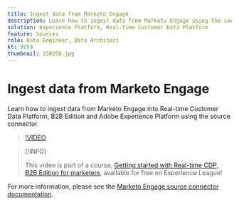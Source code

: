 ```yaml
---
title: Ingest data from Marketo Engage
description: Learn how to ingest data from Marketo Engage using the source connector.
solution: Experience Platform, Real-time Customer Data Platform
feature: Sources
role: Data Engineer, Data Architect
kt: 9259
thumbnail: 338250.jpg
---
```

# Ingest data from Marketo Engage

Learn how to ingest data from Marketo Engage into Real-time Customer Data Platform, B2B Edition and Adobe Experience Platform using the source connector.

>[!VIDEO](https://video.tv.adobe.com/v/338250?quality=12&learn=on)

>[!INFO]
>
> This video is part of a course, [Getting started with Real-time CDP, B2B Edition for marketers](https://experienceleague.adobe.com/?recommended=ExperiencePlatform-U-1-2021.rtcdp.b2b), available for free on Experience League!

For more information, please see the [Marketo Engage source connector documentation](https://experienceleague.adobe.com/docs/experience-platform/sources/connectors/adobe-applications/marketo/marketo.html).
